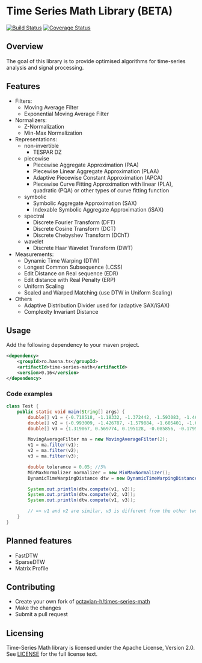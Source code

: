 # Time Series Math Library (BETA) #

[![Build Status](https://img.shields.io/travis/octavian-h/time-series-math/master.svg)](https://travis-ci.org/octavian-h/time-series-math)
[![Coverage Status](https://img.shields.io/coveralls/octavian-h/time-series-math/master.svg)](https://coveralls.io/github/octavian-h/time-series-math?branch=master)

## Overview ##
The goal of this library is to provide optimised algorithms for time-series analysis and signal processing.

## Features ##
* Filters:
    * Moving Average Filter
    * Exponential Moving Average Filter
* Normalizers:
    * Z-Normalization
    * Min-Max Normalization
* Representations:
    * non-invertible
        * TESPAR DZ
    * piecewise
        * Piecewise Aggregate Approximation (PAA)
        * Piecewise Linear Aggregate Approximation (PLAA)
        * Adaptive Piecewise Constant Approximation (APCA)
        * Piecewise Curve Fitting Approximation with linear (PLA), quadratic (PQA) or other types of curve fitting function
    * symbolic
        * Symbolic Aggregate Approximation (SAX)
        * Indexable Symbolic Aggregate Approximation (iSAX)
    * spectral
        * Discrete Fourier Transform (DFT)
        * Discrete Cosine Transform (DCT)
        * Discrete Chebyshev Transform (DChT)
    * wavelet
        * Discrete Haar Wavelet Transform (DWT)
* Measurements:
    * Dynamic Time Warping (DTW)
    * Longest Common Subsequence (LCSS)
    * Edit Distance on Real sequence (EDR)
    * Edit distance with Real Penalty (ERP)
    * Uniform Scaling
    * Scaled and Warped Matching (use DTW in Uniform Scaling)
* Others
    * Adaptive Distribution Divider used for (adaptive SAX/iSAX)
    * Complexity Invariant Distance

## Usage ##
Add the following dependency to your maven project.
```xml
<dependency>
    <groupId>ro.hasna.ts</groupId>
    <artifactId>time-series-math</artifactId>
    <version>0.16</version>
</dependency>
```

### Code examples ###
```java
class Test {
    public static void main(String[] args) {
        double[] v1 = {-0.710518, -1.18332, -1.372442, -1.593083, -1.467002, -1.372442, -1.08876, 0.045967, 0.928532, 1.086133, 1.275254, 0.960052, 0.61333, 0.014447, -0.647477, -0.269235, -0.206195, 0.61333, 1.369815, 1.464375, 1.054613, 0.58181, 0.172048, -0.269235};
        double[] v2 = {-0.993009, -1.426787, -1.579884, -1.605401, -1.630917, -1.375754, -1.018526, -0.355102, 0.716583, 1.201393, 1.124844, 1.048295, 0.793132, 0.46142, 0.486936, 0.563485, 0.614518, 0.308322, 0.257289, 1.099327, 1.048295, 0.691066, -0.048906, -0.380618};
        double[] v3 = {1.319067, 0.569774, 0.195128, -0.085856, -0.179518, -0.27318, -0.085856, -1.397118, -1.116134, -0.741487, 0.007805, -0.085856, 0.007805, -0.460503, -0.554164, -0.741487, -0.741487, -0.741487, -1.116134, -0.460503, 0.476113, 2.349344, 2.255683, 1.600052};

        MovingAverageFilter ma = new MovingAverageFilter(2);
        v1 = ma.filter(v1);
        v2 = ma.filter(v2);
        v3 = ma.filter(v3);

        double tolerance = 0.05; //5%
        MinMaxNormalizer normalizer = new MinMaxNormalizer();
        DynamicTimeWarpingDistance dtw = new DynamicTimeWarpingDistance(tolerance, normalizer);

        System.out.println(dtw.compute(v1, v2));
        System.out.println(dtw.compute(v2, v3));
        System.out.println(dtw.compute(v1, v3));

        // => v1 and v2 are similar, v3 is different from the other two
    }
}
```

## Planned features ##
* FastDTW
* SparseDTW
* Matrix Profile

## Contributing ##
* Create your own fork of [octavian-h/times-series-math](https://github.com/octavian-h/time-series-math)
* Make the changes
* Submit a pull request

## Licensing ##
Time-Series Math library is licensed under the Apache License, Version 2.0.
See [LICENSE](LICENSE.txt) for the full license text. 
